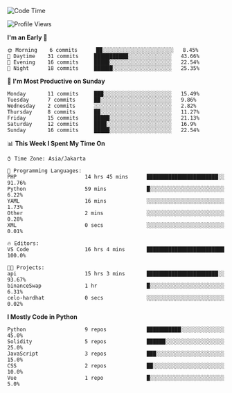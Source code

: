 <!--START_SECTION:waka-->
![Code Time](http://img.shields.io/badge/Code%20Time-1%2C091%20hrs%204%20mins-blue)

![Profile Views](http://img.shields.io/badge/Profile%20Views-14-blue)

**I'm an Early 🐤** 

```text
🌞 Morning    6 commits      ██░░░░░░░░░░░░░░░░░░░░░░░   8.45% 
🌆 Daytime    31 commits     ███████████░░░░░░░░░░░░░░   43.66% 
🌃 Evening    16 commits     █████░░░░░░░░░░░░░░░░░░░░   22.54% 
🌙 Night      18 commits     ██████░░░░░░░░░░░░░░░░░░░   25.35%

```
📅 **I'm Most Productive on Sunday** 

```text
Monday       11 commits     ███░░░░░░░░░░░░░░░░░░░░░░   15.49% 
Tuesday      7 commits      ██░░░░░░░░░░░░░░░░░░░░░░░   9.86% 
Wednesday    2 commits      ░░░░░░░░░░░░░░░░░░░░░░░░░   2.82% 
Thursday     8 commits      ██░░░░░░░░░░░░░░░░░░░░░░░   11.27% 
Friday       15 commits     █████░░░░░░░░░░░░░░░░░░░░   21.13% 
Saturday     12 commits     ████░░░░░░░░░░░░░░░░░░░░░   16.9% 
Sunday       16 commits     █████░░░░░░░░░░░░░░░░░░░░   22.54%

```


📊 **This Week I Spent My Time On** 

```text
⌚︎ Time Zone: Asia/Jakarta

💬 Programming Languages: 
PHP                      14 hrs 45 mins      ███████████████████████░░   91.76% 
Python                   59 mins             █░░░░░░░░░░░░░░░░░░░░░░░░   6.22% 
YAML                     16 mins             ░░░░░░░░░░░░░░░░░░░░░░░░░   1.73% 
Other                    2 mins              ░░░░░░░░░░░░░░░░░░░░░░░░░   0.28% 
XML                      0 secs              ░░░░░░░░░░░░░░░░░░░░░░░░░   0.01%

🔥 Editors: 
VS Code                  16 hrs 4 mins       █████████████████████████   100.0%

🐱‍💻 Projects: 
api                      15 hrs 3 mins       ███████████████████████░░   93.67% 
binanceSwap              1 hr                █░░░░░░░░░░░░░░░░░░░░░░░░   6.31% 
celo-hardhat             0 secs              ░░░░░░░░░░░░░░░░░░░░░░░░░   0.02%

```

**I Mostly Code in Python** 

```text
Python                   9 repos             ███████████░░░░░░░░░░░░░░   45.0% 
Solidity                 5 repos             ██████░░░░░░░░░░░░░░░░░░░   25.0% 
JavaScript               3 repos             ███░░░░░░░░░░░░░░░░░░░░░░   15.0% 
CSS                      2 repos             ██░░░░░░░░░░░░░░░░░░░░░░░   10.0% 
Vue                      1 repo              █░░░░░░░░░░░░░░░░░░░░░░░░   5.0%

```



<!--END_SECTION:waka-->

